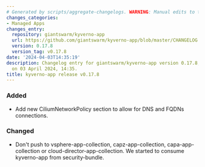 ```yaml
---
# Generated by scripts/aggregate-changelogs. WARNING: Manual edits to this files will be overwritten.
changes_categories:
- Managed Apps
changes_entry:
  repository: giantswarm/kyverno-app
  url: https://github.com/giantswarm/kyverno-app/blob/master/CHANGELOG.md#0178---2024-04-03
  version: 0.17.8
  version_tag: v0.17.8
date: '2024-04-03T14:35:19'
description: Changelog entry for giantswarm/kyverno-app version 0.17.8, published
  on 03 April 2024, 14:35.
title: kyverno-app release v0.17.8
---
```


### Added
- Add new CiliumNetworkPolicy section to allow for DNS and FQDNs connections.
### Changed
- Don't push to vsphere-app-collection, capz-app-collection, capa-app-collection or cloud-director-app-collection. We started to consume kyverno-app from security-bundle.
